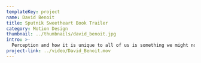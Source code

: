 ```yaml
---
templateKey: project
name: David Benoit
title: Sputnik Sweetheart Book Trailer
category: Motion Design
thumbnail: ../thumbnails/david_benoit.jpg
intro: >-
  Perception and how it is unique to all of us is something we might not always think about and fully understand. For this book trailer based on Sputnik Sweetheart a Novel by Haruki Murakami, I wanted to show how an intense love triangle can be seen by each of the characters in a series of brief visual capsules.
project-link: ../video/David_Benoit.mov
---
```

